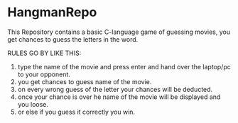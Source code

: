 # HangmanRepo
This Repository contains a basic C-language game of guessing movies, you get chances to guess the letters in the word.

RULES GO BY LIKE THIS:
1) type the name of the movie and press enter and hand over the laptop/pc to your opponent. 
2) you get chances to guess name of the movie.
3) on every wrong guess of the letter your chances will be deducted. 
4) once your chance is over he name of the movie will be displayed and you loose.
5) or else if you guess it correctly you win.
